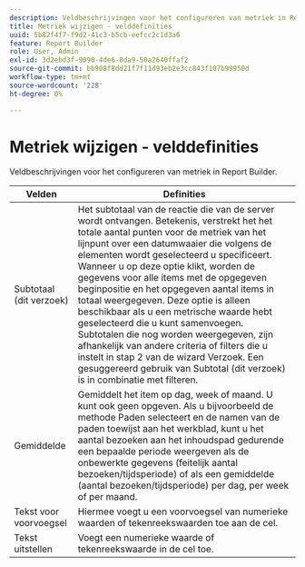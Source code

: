 ```yaml
---
description: Veldbeschrijvingen voor het configureren van metriek in Report Builder.
title: Metriek wijzigen - velddefinities
uuid: 5b82f4f7-f9d2-41c3-b5cb-eefcc2c1d3a6
feature: Report Builder
role: User, Admin
exl-id: 3d2ebd3f-9090-4de6-8da9-50a2640ffaf2
source-git-commit: bb908f8dd21f7f11d93eb2e3cc843f107b99950d
workflow-type: tm+mt
source-wordcount: '228'
ht-degree: 0%

---
```


# Metriek wijzigen - velddefinities

Veldbeschrijvingen voor het configureren van metriek in Report Builder.

| Velden | Definities |
|--- |--- |
| Subtotaal (dit verzoek) | Het subtotaal van de reactie die van de server wordt ontvangen. Betekenis, verstrekt het het totale aantal punten voor de metriek van het lijnpunt over een datumwaaier die volgens de elementen wordt geselecteerd u specificeert. Wanneer u op deze optie klikt, worden de gegevens voor alle items met de opgegeven beginpositie en het opgegeven aantal items in totaal weergegeven.  Deze optie is alleen beschikbaar als u een metrische waarde hebt geselecteerd die u kunt samenvoegen. Subtotalen die nog worden weergegeven, zijn afhankelijk van andere criteria of filters die u instelt in stap 2 van de wizard Verzoek. Een gesuggereerd gebruik van Subtotal (dit verzoek) is in combinatie met filteren. |
| Gemiddelde | Gemiddelt het item op dag, week of maand. U kunt ook geen opgeven.  Als u bijvoorbeeld de methode Paden selecteert en de namen van de paden toewijst aan het werkblad, kunt u het aantal bezoeken aan het inhoudspad gedurende een bepaalde periode weergeven als de onbewerkte gegevens (feitelijk aantal bezoeken/tijdsperiode) of als een gemiddelde (aantal bezoeken/tijdsperiode) per dag, per week of per maand. |
| Tekst voor voorvoegsel | Hiermee voegt u een voorvoegsel van numerieke waarden of tekenreekswaarden toe aan de cel. |
| Tekst uitstellen | Voegt een numerieke waarde of tekenreekswaarde in de cel toe. |
